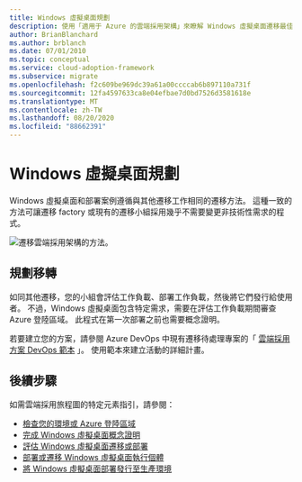 ```yaml
---
title: Windows 虛擬桌面規劃
description: 使用「適用于 Azure 的雲端採用架構」來瞭解 Windows 虛擬桌面遷移最佳做法，以降低複雜度並將遷移程式標準化。
author: BrianBlanchard
ms.author: brblanch
ms.date: 07/01/2010
ms.topic: conceptual
ms.service: cloud-adoption-framework
ms.subservice: migrate
ms.openlocfilehash: f2c609be969dc39a61a00ccccab6b897110a731f
ms.sourcegitcommit: 12fa4597633ca8e04efbae7d0bd7526d3581618e
ms.translationtype: MT
ms.contentlocale: zh-TW
ms.lasthandoff: 08/20/2020
ms.locfileid: "88662391"
---
```

# <a name="windows-virtual-desktop-planning"></a>Windows 虛擬桌面規劃

Windows 虛擬桌面和部署案例遵循與其他遷移工作相同的遷移方法。 這種一致的方法可讓遷移 factory 或現有的遷移小組採用幾乎不需要變更非技術性需求的程式。

![遷移雲端採用架構的方法。](../../_images/migrate/methodology.png)

## <a name="plan-your-migration"></a>規劃移轉

如同其他遷移，您的小組會評估工作負載、部署工作負載，然後將它們發行給使用者。 不過，Windows 虛擬桌面包含特定需求，需要在評估工作負載期間審查 Azure 登陸區域。 此程式在第一次部署之前也需要概念證明。

若要建立您的方案，請參閱 Azure DevOps 中現有遷移待處理專案的「 [雲端採用方案 DevOps 範本](../../plan/template.md) 」。 使用範本來建立活動的詳細計畫。

## <a name="next-steps"></a>後續步驟

如需雲端採用旅程圖的特定元素指引，請參閱：

- [檢查您的環境或 Azure 登陸區域](./ready.md)
- [完成 Windows 虛擬桌面概念證明](./proof-of-concept.md)
- [評估 Windows 虛擬桌面遷移或部署](./migrate-assess.md)
- [部署或遷移 Windows 虛擬桌面執行個體](./migrate-deploy.md)
- [將 Windows 虛擬桌面部署發行至生產環境](./migrate-release.md)
